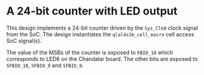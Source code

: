 # A 24-bit counter with LED output

This design implements a 24-bit counter driven by the `Sys_Clk0` clock signal from the SoC. The design instantiates the `qlal4s3b_cell_macro` cell access SoC signal(s).

The value of the MSBs of the counter is exposed to `FBIO_18` which corresponds to LED6 on the Chandalar board. The other bits are exposed to `SFBIO_10`, `SFBIO_9` and `SFBIO_8`.
